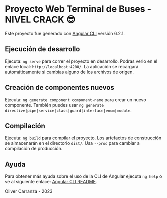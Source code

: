 # Proyecto Web Terminal de Buses - NIVEL CRACK 😎

Este proyecto fue generado con [Angular CLI](https://github.com/angular/angular-cli) versión 6.2.1.

## Ejecución de desarrollo

Ejecuta: `ng serve` para correr el proyecto en desarrollo. Podras verlo en el enlace local: `http://localhost:4200/`. La aplicación se recargará automáticamente si cambias alguno de los archivos de origen.

## Creación de componentes nuevos

Ejecuta: `ng generate component component-name` para crear un nuevo componente. También puedes usar `ng generate directive|pipe|service|class|guard|interface|enum|module`.

## Compilación

Ejecuta: `ng build` para compilar el proyecto. Los artefactos de construcción se almacenarán en el directorio `dist/`. Usa `--prod` para cambiar a compilación de producción.

## Ayuda

Para obtener más ayuda sobre el uso de la CLI de Angular ejecuta `ng help` o ve al siguiente enlace: [Angular CLI README](https://github.com/angular/angular-cli/blob/master/README.md).

Oliver Carranza - 2023
